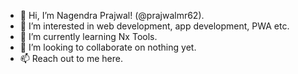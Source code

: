 - 👋 Hi, I’m Nagendra Prajwal! (@prajwalmr62).
- 👀 I’m interested in web development, app development, PWA etc.
- 🌱 I’m currently learning Nx Tools.
- 💞️ I’m looking to collaborate on nothing yet.
- 📫 Reach out to me here.

<!---
prajwalmr62/prajwalmr62 is a ✨ special ✨ repository because its `README.md` (this file) appears on your GitHub profile.
You can click the Preview link to take a look at your changes.
--->
